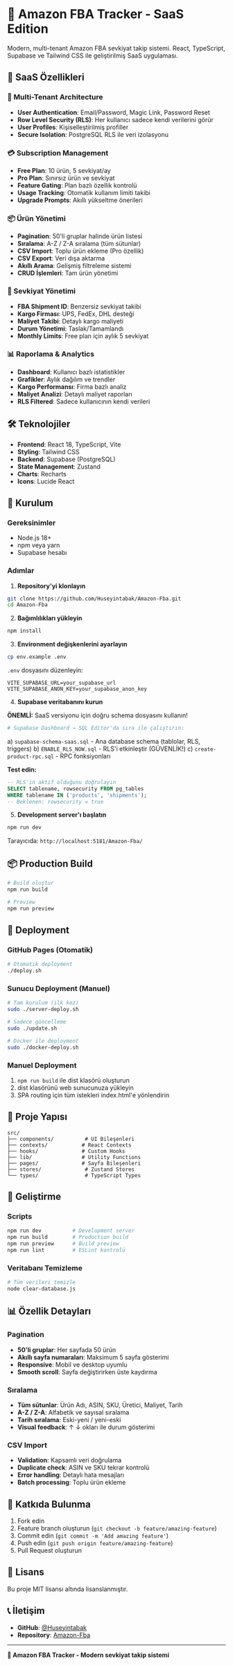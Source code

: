 # 🚚 Amazon FBA Tracker - SaaS Edition

Modern, multi-tenant Amazon FBA sevkiyat takip sistemi. React, TypeScript, Supabase ve Tailwind CSS ile geliştirilmiş SaaS uygulaması.

## 🎯 SaaS Özellikleri

### 🔐 Multi-Tenant Architecture
- **User Authentication**: Email/Password, Magic Link, Password Reset
- **Row Level Security (RLS)**: Her kullanıcı sadece kendi verilerini görür
- **User Profiles**: Kişiselleştirilmiş profiller
- **Secure Isolation**: PostgreSQL RLS ile veri izolasyonu

### 💳 Subscription Management
- **Free Plan**: 10 ürün, 5 sevkiyat/ay
- **Pro Plan**: Sınırsız ürün ve sevkiyat
- **Feature Gating**: Plan bazlı özellik kontrolü
- **Usage Tracking**: Otomatik kullanım limiti takibi
- **Upgrade Prompts**: Akıllı yükseltme önerileri

### 📦 Ürün Yönetimi
- **Pagination**: 50'li gruplar halinde ürün listesi
- **Sıralama**: A-Z / Z-A sıralama (tüm sütunlar)
- **CSV Import**: Toplu ürün ekleme (Pro özellik)
- **CSV Export**: Veri dışa aktarma
- **Akıllı Arama**: Gelişmiş filtreleme sistemi
- **CRUD İşlemleri**: Tam ürün yönetimi

### 🚚 Sevkiyat Yönetimi
- **FBA Shipment ID**: Benzersiz sevkiyat takibi
- **Kargo Firması**: UPS, FedEx, DHL desteği
- **Maliyet Takibi**: Detaylı kargo maliyeti
- **Durum Yönetimi**: Taslak/Tamamlandı
- **Monthly Limits**: Free plan için aylık 5 sevkiyat

### 📊 Raporlama & Analytics
- **Dashboard**: Kullanıcı bazlı istatistikler
- **Grafikler**: Aylık dağılım ve trendler
- **Kargo Performansı**: Firma bazlı analiz
- **Maliyet Analizi**: Detaylı maliyet raporları
- **RLS Filtered**: Sadece kullanıcının kendi verileri

## 🛠️ Teknolojiler

- **Frontend**: React 18, TypeScript, Vite
- **Styling**: Tailwind CSS
- **Backend**: Supabase (PostgreSQL)
- **State Management**: Zustand
- **Charts**: Recharts
- **Icons**: Lucide React

## 🚀 Kurulum

### Gereksinimler
- Node.js 18+
- npm veya yarn
- Supabase hesabı

### Adımlar

1. **Repository'yi klonlayın**
```bash
git clone https://github.com/Huseyintabak/Amazon-Fba.git
cd Amazon-Fba
```

2. **Bağımlılıkları yükleyin**
```bash
npm install
```

3. **Environment değişkenlerini ayarlayın**
```bash
cp env.example .env
```

`.env` dosyasını düzenleyin:
```env
VITE_SUPABASE_URL=your_supabase_url
VITE_SUPABASE_ANON_KEY=your_supabase_anon_key
```

4. **Supabase veritabanını kurun**

**ÖNEMLİ:** SaaS versiyonu için doğru schema dosyasını kullanın!

```bash
# Supabase Dashboard → SQL Editor'da sıra ile çalıştırın:
```

a) `supabase-schema-saas.sql` - Ana database schema (tablolar, RLS, triggers)
b) `ENABLE_RLS_NOW.sql` - RLS'i etkinleştir (GÜVENLİK!)
c) `create-product-rpc.sql` - RPC fonksiyonları

**Test edin:**
```sql
-- RLS'in aktif olduğunu doğrulayın
SELECT tablename, rowsecurity FROM pg_tables 
WHERE tablename IN ('products', 'shipments');
-- Beklenen: rowsecurity = true
```

5. **Development server'ı başlatın**
```bash
npm run dev
```

Tarayıcıda: `http://localhost:5181/Amazon-Fba/`

## 📦 Production Build

```bash
# Build oluştur
npm run build

# Preview
npm run preview
```

## 🚀 Deployment

### GitHub Pages (Otomatik)
```bash
# Otomatik deployment
./deploy.sh
```

### Sunucu Deployment (Manuel)
```bash
# Tam kurulum (ilk kez)
sudo ./server-deploy.sh

# Sadece güncelleme
sudo ./update.sh

# Docker ile deployment
sudo ./docker-deploy.sh
```

### Manuel Deployment
1. `npm run build` ile dist klasörü oluşturun
2. dist klasörünü web sunucunuza yükleyin
3. SPA routing için tüm istekleri index.html'e yönlendirin

## 📁 Proje Yapısı

```
src/
├── components/          # UI Bileşenleri
├── contexts/           # React Contexts
├── hooks/              # Custom Hooks
├── lib/                # Utility Functions
├── pages/              # Sayfa Bileşenleri
├── stores/              # Zustand Stores
└── types/               # TypeScript Types
```

## 🔧 Geliştirme

### Scripts
```bash
npm run dev          # Development server
npm run build        # Production build
npm run preview      # Build preview
npm run lint         # ESLint kontrolü
```

### Veritabanı Temizleme
```bash
# Tüm verileri temizle
node clear-database.js
```

## 📊 Özellik Detayları

### Pagination
- **50'li gruplar**: Her sayfada 50 ürün
- **Akıllı sayfa numaraları**: Maksimum 5 sayfa gösterimi
- **Responsive**: Mobil ve desktop uyumlu
- **Smooth scroll**: Sayfa değiştirirken üste kaydırma

### Sıralama
- **Tüm sütunlar**: Ürün Adı, ASIN, SKU, Üretici, Maliyet, Tarih
- **A-Z / Z-A**: Alfabetik ve sayısal sıralama
- **Tarih sıralama**: Eski-yeni / yeni-eski
- **Visual feedback**: ↑ ↓ okları ile durum gösterimi

### CSV Import
- **Validation**: Kapsamlı veri doğrulama
- **Duplicate check**: ASIN ve SKU tekrar kontrolü
- **Error handling**: Detaylı hata mesajları
- **Batch processing**: Toplu ürün ekleme

## 🤝 Katkıda Bulunma

1. Fork edin
2. Feature branch oluşturun (`git checkout -b feature/amazing-feature`)
3. Commit edin (`git commit -m 'Add amazing feature'`)
4. Push edin (`git push origin feature/amazing-feature`)
5. Pull Request oluşturun

## 📄 Lisans

Bu proje MIT lisansı altında lisanslanmıştır.

## 📞 İletişim

- **GitHub**: [@Huseyintabak](https://github.com/Huseyintabak)
- **Repository**: [Amazon-Fba](https://github.com/Huseyintabak/Amazon-Fba)

---

**🚀 Amazon FBA Tracker - Modern sevkiyat takip sistemi**
